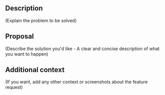 ## Description

(Explain the problem to be solved)

## Proposal

(Describe the solution you'd like - A clear 
and concise description of what you want to happen)

## Additional context

(If you want, add any other context or screenshots 
about the feature request)

